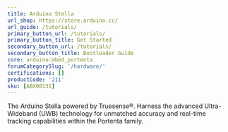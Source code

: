 ```yaml
---
title: Arduino Stella
url_shop: https://store.arduino.cc/
url_guide: /tutorials/
primary_button_url: /tutorials/
primary_button_title: Get Started
secondary_button_url: /tutorials/
secondary_button_title: Bootloader Guide
core: arduino:mbed_portenta
forumCategorySlug: '/hardware/'
certifications: []
productCode: '211'
sku: [ABX00131]
---
```


The Arduino Stella powered by Truesense®. Harness the advanced Ultra-Wideband (UWB) technology for unmatched accuracy and real-time tracking capabilities within the Portenta family.